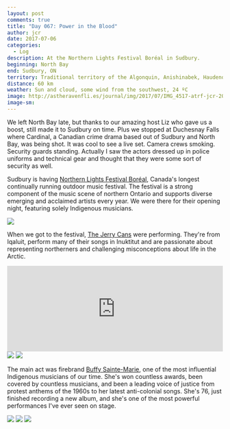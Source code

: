 ```yaml
---
layout: post
comments: true
title: "Day 067: Power in the Blood"
author: jcr
date: 2017-07-06
categories:
  - Log
description: At the Northern Lights Festival Boréal in Sudbury.
beginning: North Bay
end: Sudbury, ON
territory: Traditional territory of the Algonquin, Anishinabek, Haudenosaunee, Ojibway, Odawa and Cree
distance: 60 km
weather: Sun and cloud, some wind from the southwest, 24 ºC
image: http://astheravenfli.es/journal/img/2017/07/IMG_4517-atrf-jcr-2000-web.jpg
image-sm:
---
```


We left North Bay late, but thanks to our amazing host Liz who gave us a boost, still made it to Sudbury on time. Plus we stopped at Duchesnay Falls where Cardinal, a Canadian crime drama based out of Sudbury and North Bay, was being shot. It was cool to see a live set. Camera crews smoking. Security guards standing. Actually I saw the actors dressed up in police uniforms and technical gear and thought that they were some sort of security as well.

Sudbury is having <a href="http://nlfb.ca" target="blank">Northern Lights Festival Boréal</a>, Canada's longest continually running outdoor music festival. The festival is a strong component of the music scene of northern Ontario and supports diverse emerging and acclaimed artists every year. We were there for their opening night, featuring solely Indigenous musicians.

<img src="http://astheravenfli.es/journal/img/2017/07/NLFB_2017_Web-001.jpg">

When we got to the festival, <a href="http://www.thejerrycans.com" target="blank">The Jerry Cans</a> were performing. They're from Iqaluit, perform many of their songs in Inuktitut and are passionate about representing northerners and challenging misconceptions about life in the Arctic.

<iframe width="100%" height="200" scrolling="no" frameborder="no" src="https://w.soundcloud.com/player/?url=https%3A//api.soundcloud.com/tracks/280608450&amp;auto_play=false&amp;hide_related=false&amp;show_comments=true&amp;show_user=true&amp;show_reposts=false&amp;visual=true"></iframe>

<img src="http://astheravenfli.es/journal/img/2017/07/IMG_4442-atrf-jcr-2000-web.jpg">

<img src="http://astheravenfli.es/journal/img/2017/07/IMG_4439-atrf-jcr-2000-web.jpg">

The main act was firebrand <a href="https://en.wikipedia.org/wiki/Buffy_Sainte-Marie" target="blank">Buffy Sainte-Marie</a>, one of the most influential Indigenous musicians of our time. She's won countless awards, been covered by countless musicians, and been a leading voice of justice from protest anthems of the 1960s to her latest anti-colonial songs. She's 76, just finished recording a new album, and she's one of the most powerful performances I've ever seen on stage.

<img src="http://astheravenfli.es/journal/img/2017/07/IMG_4475-atrf-jcr-2000-web.jpg">

<img src="http://astheravenfli.es/journal/img/2017/07/IMG_4506-atrf-jcr-2000-web.jpg">

<img src="http://astheravenfli.es/journal/img/2017/07/IMG_4496-atrf-jcr-2000-web.jpg">